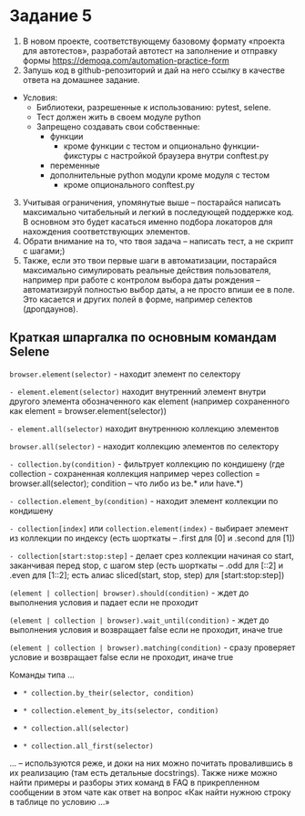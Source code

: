 # Задание 5

1) В новом проекте, соответствующему базовому формату «проекта для автотестов», разработай автотест на заполнение и отправку формы https://demoqa.com/automation-practice-form
2) Запушь код в github-репозиторий и дай на него ссылку в качестве ответа на домашнее задание.
 - Условия:
   - Библиотеки, разрешенные к использованию: pytest, selene.
   - Тест должен жить в своем модуле python
   - Запрещено создавать свои собственные:
     - функции
       - кроме функции с тестом и опционально функции-фикстуры с настройкой браузера внутри conftest.py
     - переменные
     - дополнительные python модули кроме модуля с тестом
       - кроме опционального conftest.py

3) Учитывая ограничения, упомянутые выше – постарайся написать максимально читабельный и легкий в последующей поддержке код. В основном это будет касаться именно подбора локаторов для нахождения соответствующих элементов.
4) Обрати внимание на то, что твоя задача – написать тест, а не скрипт с шагами;) 
5) Также, если это твои первые шаги в автоматизации, постарайся максимально симулировать реальные действия пользователя, например при работе с контролом выбора даты рождения – автоматизируй полностью выбор даты, а не просто впиши ее в поле. Это касается и других полей в форме, например селектов (дропдаунов).

## Краткая шпаргалка по основным командам Selene

`browser.element(selector)` - находит элемент по селектору

`- element.element(selector)` находит внутренний элемент внутри другого элемента обозначенного как element (например сохраненного как element = browser.element(selector))

`- element.all(selector)` находит внутреннюю коллекцию элементов

`browser.all(selector)` - находит коллекцию элементов по селектору

`- collection.by(condition)` - фильтрует коллекцию по кондишену (где collection - сохраненная коллекция например через collection = browser.all(selector); condition – что либо из be.* или have.*)

`- collection.element_by(condition)` - находит элемент коллекции по кондишену

`- collection[index]` или `collection.element(index)` - выбирает элемент из коллекции по индексу (есть шорткаты – .first для [0] и .second для [1])

`- collection[start:stop:step]` - делает срез коллекции начиная со start, заканчивая перед stop, с шагом step (есть шорткаты – .odd для [::2] и .even для [1::2]; есть алиас sliced(start, stop, step) для [start:stop:step])

`(element | collection| browser).should(condition)` - ждет до выполнения условия и падает если не проходит

`(element | collection | browser).wait_until(condition)` - ждет до выполнения условия и возвращает false если не проходит, иначе true

`(element | collection | browser).matching(condition)` - сразу проверяет условие и возвращает false если не проходит, иначе true

Команды типа ...
- `* collection.by_their(selector, condition)`

- `* collection.element_by_its(selector, condition)`

- `* collection.all(selector)`

- `* collection.all_first(selector)`

... – используются реже, и доки на них можно почитать провалившись в их реализацию (там есть детальные docstrings). Также ниже можно найти примеры и разборы этих команд в FAQ в прикрепленном сообщении в этом чате как ответ на вопрос «Как найти нужною строку в таблице по условию ...»
